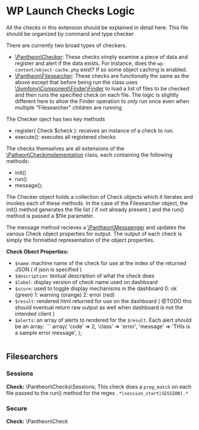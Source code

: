 # WP Launch Checks Logic

All the checks in this extension should be explained in detail here. This file should be organized by command and type checker

There are currently two broad types of checkers. 
  * [\Pantheon\Checker](php/pantheon/checker.php): These checks simply examine a piece of data and register and alert if the data exists. For instance, does the ```wp-content/object-cache.php``` exist? If so some object caching is enabled.  
  * [\Pantheon\Filesearcher](php/pantheon/filesearcher.php): These checks are functionally the same as the above except that before being run the class uses [\Symfony\Component\Finder\Finder](http://symfony.com/doc/current/components/finder.html) to load a list of files to be checked and then runs the specified check on each file. The logic is slightly different here to allow the Finder operation to *only* run once even when multiple "Filesearcher" children are running


The Checker oject has two key methods 
  * register( Check $check ): receives an instance of a check to run.
  * execute(): executes all registered checks
  
The checks themselves are all extensions of the [\Patheon\Checkimplementation](php/pantheon/Checkimplemtation.php) class, each containing the following methods: 
  * init()
  * run()
  * message();

The Checker object holds a collection of Check objects which it iterates and invokes each of these methods. In the case of the Filesearcher object, the init() method generates the file list ( if not already present ) and the run() method is passed a $file parameter.

The message method recieves a [\Pantheon\Messsenger](php/pantheon/messenger.php) and updates the various Check object properties for output. The output of each check is simply the formatted representation of the object properties. 

**Check Obect Properties:**
  * ```$name```: machine name of the check for use at the index of the returned JSON ( if json is specified )
  * ```$description```: textual description of what the check does
  * ```$label```: display version of check name used on dashboard
  * ```$score```: used to toggle display mechanisms in the dashboard
    0: ok (green)
    1: warning (orange)
    2: error (red)
  * ```$result```: rendered html returned for use on the dashboard ( @TODO this should eventual return raw output as well when dashboard is not the intended client )
  * ```$alerts```: an array of alerts to rendered for the ```$result```. Each alert should be an array: ``` array(
      'code' => 2,
      'class' => 'error',
      'message' => 'THis is a sample error message',
    );
    ```

## Filesearchers

### Sessions
**Check:** \Pantheon\Checks\Sessions;
This check does a ```preg_match``` on each file passed to the run() method for the regex ```.*(session_start|SESSION).*```

### Secure
**Check:** \Pantheon\Check
